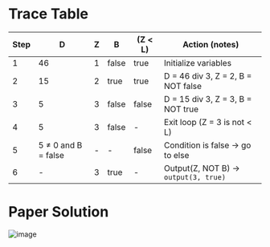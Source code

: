 # Trace Table

| Step           | D     | Z   | B      | (Z < L) | Action (notes)|
|----------------|-------|-----|--------|---------|-----------------------------|
| 1              | 46    | 1   | false  | true    | Initialize variables|
| 2 | 15    | 2   | true   | true              | D = 46 div 3, Z = 2, B = NOT false     |
| 3 | 5     | 3   | false  | false             | D = 15 div 3, Z = 3, B = NOT true      |
| 4     | 5     | 3   | false  | -                 | Exit loop (Z = 3 is not < L)           |
| 5   | 5 ≠ 0 and B = false | - | - | false             | Condition is false → go to else       |
| 6         | -     | 3   | true   | -                 | Output(Z, NOT B) → `output(3, true)`   |

# Paper Solution
![image](https://github.com/user-attachments/assets/b0c37557-d51a-49d1-9cc2-142092341305)
